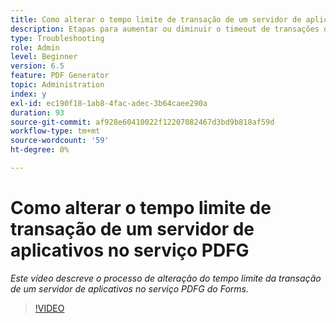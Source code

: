 ```yaml
---
title: Como alterar o tempo limite de transação de um servidor de aplicativos no serviço PDFG
description: Etapas para aumentar ou diminuir o timeout de transações de um servidor de aplicativos para PDF Generator
type: Troubleshooting
role: Admin
level: Beginner
version: 6.5
feature: PDF Generator
topic: Administration
index: y
exl-id: ec190f18-1ab8-4fac-adec-3b64caee290a
duration: 93
source-git-commit: af928e60410022f12207082467d3bd9b818af59d
workflow-type: tm+mt
source-wordcount: '59'
ht-degree: 0%

---
```


# Como alterar o tempo limite de transação de um servidor de aplicativos no serviço PDFG

*Este vídeo descreve o processo de alteração do tempo limite da transação de um servidor de aplicativos no serviço PDFG do Forms.*

>[!VIDEO](https://video.tv.adobe.com/v/335555?quality=12&learn=on)
